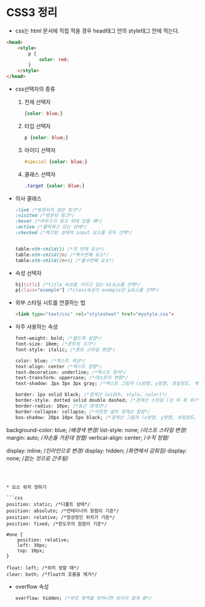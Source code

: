 # CSS3 정리

* css는 html 문서에 직접 적을 경우 head태그 안의 style태그 안에 적는다. 

```html
<head>
    <style>
        p {
            color: red;
        }
    </style>
</head>
```

* css선택자의 종류

  1. 전체 선택자

     ``` css
     {color: blue;}
     ```

  2. 타입 선택자

     ```css
     p {color: blue;}
     ```

  3. 아이디 선택자

     ``` css
     #special {color: blue;}
     ```

  4. 클래스 선택자

     ``` css
     .target {color: blue;}
     ```

* 의사 클래스

  ``` css
  :link /*방문되지 않은 링크*/
  :visited /*방문되 링크*/
  :hover /*마우스가 링크 위에 있을 때*/
  :active /*클릭하고 있는 상태*/
  :checked /*체크된 상태의 input 요소를 모두 선택*/
  
  
  table:nth-child(1) /*첫 번재 요소*/
  table:nth-child(2n) /*짝수번째 요소*/
  table:nth-child(2n+1) /*홀수번째 요소*/
  ```

  

* 속성 선택자

  ``` css
  h1[title] /*title 속성을 가지고 있는 h1요소를 선택*/
  p[class="example"] /*class속성이 example인 p요소를 선택*/
  ```



* 외부 스타일 시트를 연결하는 법

  ``` html
  <link type="text/css" rel="stylesheet" href="mystyle.css">
  ```



* 자주 사용하는 속성

  ``` css
  font-weight: bold; /*볼드체 설정*/
  font-size: 10em; /*폰트의 크기*/
  font-style: italic; /*폰트 스타일 변경*/
  
  color: blue; /*텍스트 색상*/
  text-align: center /*텍스트 정렬*/
  text-decoration: underline; /*텍스트 장식*/
  text-transform: uppercase; /*대소문자 변환*/
  text-shadow: 3px 3px 3px gray; /*텍스트 그림자 (x방향, y방향, 흐림정도, 색상)*/
  
  border: 1px solid black; /*경계선 (width, style, color)*/
  border-style: dotted solid double dashed; /*경계선 스타일 (상 하 좌 우)*/
  border-radius: 10px; /*둥근 경계선*/
  border-collapse: collapse; /*이웃한 셀의 경계선 합침*/
  box-shadow: 20px 10px 5px black; /*경계선 그림자 (x방향, y방향, 흐림정도, 색상)*/
  
background-color: blue; /*배경색 변경*/
  list-style: none; /*리스트 스타일 변경*/
  margin: auto; /*자손들 가운데 정렬*/
  vertical-align: center; /*수직 정렬*/
  
  display: inline; /*인라인으로 변경*/
  display: hidden; /*화면에서 감춰짐*/
  display: none; /*없는 것으로 간주됨*/
  ```
  
  

* 요소 위치 정하기

  ```css
  position: static; /*디폴트 상태*/
  position: absolute; /*컨테이너의 원점이 기준*/
  position: relative; /*정상정인 위치가 기준*/
  position: fixed; /*윈도우의 원점이 기준*/
  
  #one {
      position: relative;
      left: 30px;
      top: 10px;
  }
  
  float: left; /*위치 정할 때*/
  clear: both; /*float의 흐름을 제거*/
  ```

  

* overflow 속성

  ```css
  overflow: hidden; /*부모 영역을 벗어나면 보이지 않게 함*/
  ```

  